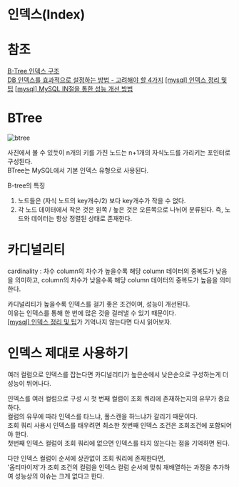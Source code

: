 인덱스(Index)
===
# 참조
[B-Tree 인덱스 구조](https://beelee.tistory.com/37)   
[DB 인덱스를 효과적으로 설정하는 방법 - 고려해야 할 4가지](https://yurimkoo.github.io/db/2020/03/14/db-index.html)
[[mysql] 인덱스 정리 및 팁](https://jojoldu.tistory.com/243)
[[mysql] MySQL IN절을 통한 성능 개선 방법](https://jojoldu.tistory.com/565?category=761883)

# BTree
![btree](https://user-images.githubusercontent.com/55550753/128523178-481b7cce-201b-4eb2-b566-18b9c0df8c6e.png)  

사진에서 볼 수 있듯이 n개의 키를 가진 노드는 n+1개의 자식노드를 가리키는 포인터로 구성된다.  
BTree는 MySQL에서 기본 인덱스 유형으로 사용된다.  

B-tree의 특징
1) 노드들은 (자식 노드의 key개수/2) 보다 key개수가 작을 수 없다.
2) 각 노드 데이터에서 작은 것은 왼쪽 / 높은 것은 오른쪽으로 나뉘어 분류된다. 즉, 노드와 데이터는 항상 정렬된 상태로 존재한다.

# 카디널리티
cardinality : 차수
column의 차수가 높을수록 해당 column 데이터의 중복도가 낮음을 의미하고,
column의 차수가 낮을수록 해당 column 데이터의 중복도가 높음을 의미한다.

카디널리티가 높을수록 인덱스를 걸기 좋은 조건이며, 성능이 개선된다.  
이유는 인덱스를 통해 한 번에 많은 것을 걸러낼 수 있기 때문이다.  
[[mysql] 인덱스 정리 및 팁](https://jojoldu.tistory.com/243)가 기억나지 않는다면 다시 읽어보자.   

# 인덱스 제대로 사용하기
여러 컬럼으로 인덱스를 잡는다면 카디널리티가 높은순에서 낮은순으로 구성하는게 더 성능이 뛰어나다.

인덱스를 여러 컬럼으로 구성 시 첫 번째 컬럼이 조회 쿼리에 존재하는지의 유무가 중요하다.  
컬럼의 유무에 따라 인덱스를 타느냐, 풀스캔을 하느냐가 갈리기 때문이다.  
조회 쿼리 사용시 인덱스를 태우려면 최소한 첫번째 인덱스 조건은 조회조건에 포함되어야 한다.  
첫번째 인덱스 컬럼이 조회 쿼리에 없으면 인덱스를 타지 않는다는 점을 기억하면 된다.   

다만 인덱스 컬럼이 순서에 상관없이 조회 쿼리에 존재한다면,  
'옵티마이저'가 조회 조건의 컬럼을 인덱스 컬럼 순서에 맞춰 재배열하는 과정을 추가하여 성능상의 이슈는 크게 없다고 한다.  
